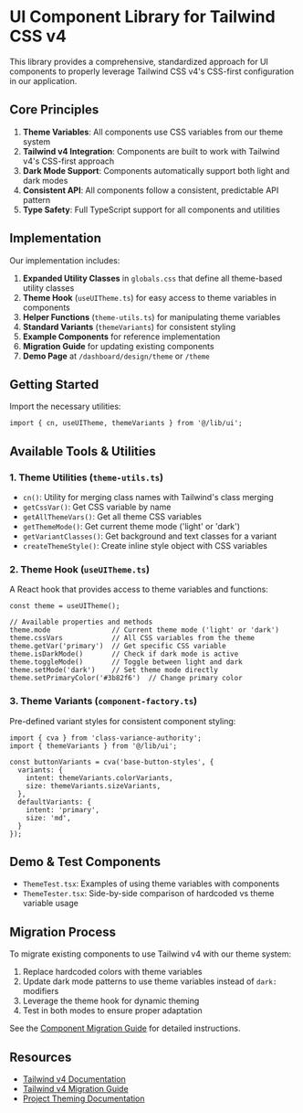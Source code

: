 # UI Component Library for Tailwind CSS v4

This library provides a comprehensive, standardized approach for UI components to properly leverage Tailwind CSS v4's CSS-first configuration in our application.

## Core Principles

1. **Theme Variables**: All components use CSS variables from our theme system
2. **Tailwind v4 Integration**: Components are built to work with Tailwind v4's CSS-first approach
3. **Dark Mode Support**: Components automatically support both light and dark modes
4. **Consistent API**: All components follow a consistent, predictable API pattern
5. **Type Safety**: Full TypeScript support for all components and utilities

## Implementation

Our implementation includes:

1. **Expanded Utility Classes** in `globals.css` that define all theme-based utility classes
2. **Theme Hook** (`useUITheme.ts`) for easy access to theme variables in components
3. **Helper Functions** (`theme-utils.ts`) for manipulating theme variables
4. **Standard Variants** (`themeVariants`) for consistent styling
5. **Example Components** for reference implementation
6. **Migration Guide** for updating existing components
7. **Demo Page** at `/dashboard/design/theme` or `/theme`

## Getting Started

Import the necessary utilities:

```tsx
import { cn, useUITheme, themeVariants } from '@/lib/ui';
```

## Available Tools & Utilities

### 1. Theme Utilities (`theme-utils.ts`)

- `cn()`: Utility for merging class names with Tailwind's class merging
- `getCssVar()`: Get CSS variable by name
- `getAllThemeVars()`: Get all theme CSS variables
- `getThemeMode()`: Get current theme mode ('light' or 'dark')
- `getVariantClasses()`: Get background and text classes for a variant
- `createThemeStyle()`: Create inline style object with CSS variables

### 2. Theme Hook (`useUITheme.ts`)

A React hook that provides access to theme variables and functions:

```tsx
const theme = useUITheme();

// Available properties and methods
theme.mode               // Current theme mode ('light' or 'dark')
theme.cssVars            // All CSS variables from the theme
theme.getVar('primary')  // Get specific CSS variable
theme.isDarkMode()       // Check if dark mode is active
theme.toggleMode()       // Toggle between light and dark
theme.setMode('dark')    // Set theme mode directly
theme.setPrimaryColor('#3b82f6')  // Change primary color
```

### 3. Theme Variants (`component-factory.ts`)

Pre-defined variant styles for consistent component styling:

```tsx
import { cva } from 'class-variance-authority';
import { themeVariants } from '@/lib/ui';

const buttonVariants = cva('base-button-styles', {
  variants: {
    intent: themeVariants.colorVariants,
    size: themeVariants.sizeVariants,
  },
  defaultVariants: {
    intent: 'primary',
    size: 'md',
  }
});
```

## Demo & Test Components

- `ThemeTest.tsx`: Examples of using theme variables with components
- `ThemeTester.tsx`: Side-by-side comparison of hardcoded vs theme variable usage

## Migration Process

To migrate existing components to use Tailwind v4 with our theme system:

1. Replace hardcoded colors with theme variables 
2. Update dark mode patterns to use theme variables instead of `dark:` modifiers
3. Leverage the theme hook for dynamic theming
4. Test in both modes to ensure proper adaptation

See the [Component Migration Guide](../../docs/tailwind/component-migration.md) for detailed instructions.

## Resources

- [Tailwind v4 Documentation](https://tailwindcss.com/docs/installation)
- [Tailwind v4 Migration Guide](../../docs/tailwind/v4-migration.md)
- [Project Theming Documentation](../../THEMING.md) 